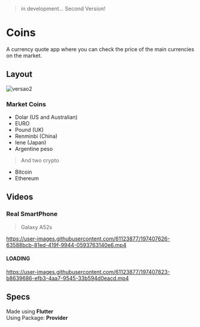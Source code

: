 > in development...
Second Version!

# Coins
 A currency quote app where you can check the price of the main currencies on the market.

## Layout
![versao2](https://user-images.githubusercontent.com/61123877/197300791-d4469b8f-77fd-476a-b9f4-b62da309ca3c.png)

### Market Coins

- Dolar (US and Australian)
- EURO
- Pound (UK)
- Renminbi (China)
- Iene (Japan)
- Argentine peso

> And two crypto

- Bitcoin
- Ethereum

## Videos
### Real SmartPhone
> Galaxy A52s

https://user-images.githubusercontent.com/61123877/197407626-63588bcb-81ed-419f-9944-0593763140e6.mp4

#### LOADING

https://user-images.githubusercontent.com/61123877/197407823-b8639686-efb3-4aa7-9545-33b594d0eacd.mp4

## Specs
Made using **Flutter** <br>
Using Package: **Provider**
